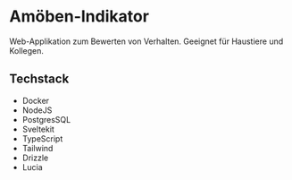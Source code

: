 # Amöben-Indikator

Web-Applikation zum Bewerten von Verhalten.
Geeignet für Haustiere und Kollegen.

## Techstack

- Docker
- NodeJS
- PostgresSQL
- Sveltekit
- TypeScript
- Tailwind
- Drizzle
- Lucia
